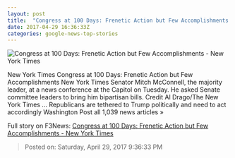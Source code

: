 ```yaml
---
layout: post
title:  "Congress at 100 Days: Frenetic Action but Few Accomplishments - New York Times"
date: 2017-04-29 16:36:33Z
categories: google-news-top-stories
---
```


![Congress at 100 Days: Frenetic Action but Few Accomplishments - New York Times](https://static01.nyt.com/images/2017/04/29/us/29memo1/29memo1-facebookJumbo.jpg)

New York Times Congress at 100 Days: Frenetic Action but Few Accomplishments New York Times Senator Mitch McConnell, the majority leader, at a news conference at the Capitol on Tuesday. He asked Senate committee leaders to bring him bipartisan bills. Credit Al Drago/The New York Times ... Republicans are tethered to Trump politically and need to act accordingly Washington Post all 1,039 news articles »


Full story on F3News: [Congress at 100 Days: Frenetic Action but Few Accomplishments - New York Times](http://www.f3nws.com/n/CWAyJD)

> Posted on: Saturday, April 29, 2017 9:36:33 PM
